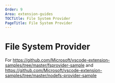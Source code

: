 ```yaml
---
Order: 9
Area: extension-guides
TOCTitle: File System Provider
PageTitle: File System Provider
---
```


# File System Provider

For https://github.com/Microsoft/vscode-extension-samples/tree/master/fsprovider-sample and https://github.com/Microsoft/vscode-extension-samples/tree/master/nodefs-provider-sample
